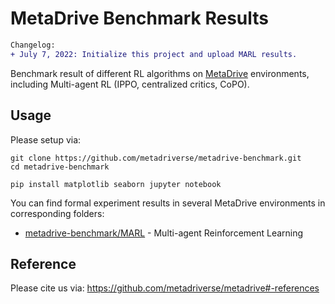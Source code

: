# MetaDrive Benchmark Results

```diff
Changelog:
+ July 7, 2022: Initialize this project and upload MARL results.
```


Benchmark result of different RL algorithms on [MetaDrive](https://github.com/metadriverse/metadrive) environments, including Multi-agent RL (IPPO, centralized critics, CoPO).


## Usage

Please setup via:

```
git clone https://github.com/metadriverse/metadrive-benchmark.git
cd metadrive-benchmark

pip install matplotlib seaborn jupyter notebook
```

You can find formal experiment results in several MetaDrive environments in corresponding folders:

* [metadrive-benchmark/MARL](./MARL) - Multi-agent Reinforcement Learning 



## Reference

Please cite us via: https://github.com/metadriverse/metadrive#-references
